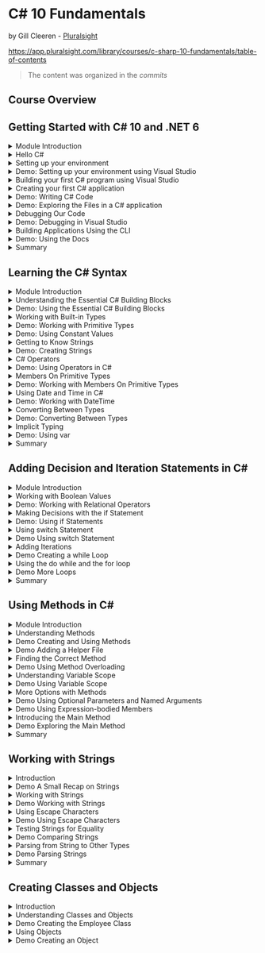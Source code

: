 # C# 10 Fundamentals

by Gill Cleeren - [Pluralsight](https://www.pluralsight.com/)

https://app.pluralsight.com/library/courses/c-sharp-10-fundamentals/table-of-contents

> The content was organized in the _commits_

<!-- #region Course Overview -->

## Course Overview

<!-- #endregion -->

<!-- #region Getting Started with C# 10 and .NET 6 -->

## Getting Started with C# 10 and .NET 6

<!-- #region Module Introduction -->

<details>
<summary>Module Introduction</summary>
</details>

<!-- #endregion -->

<!-- #region Hello C# -->
<details>
<summary>Hello C#</summary>

<br/>

- C# is the main language for .NET development
- Object-oriented and type-safe programming language

<br/>

C# is actively mantained:
|Version|Year|
|---|---|
|1.0|2002|
|1.2|2003|
|2.0|2005|
|3.0|2007|
|4.0|2010|
|5.0|2012|
|6.0|2015|
|7.0|2017|
|8.0|2019|
|9.0|2020|
|10.0|2021|

</details>

<!-- #endregion -->

<!-- #region Setting up your environment -->

<details>
<summary>Setting up your environment</summary>

<br/>

Building .NET applications with C#:

- Visual Studio 2022 (Windows and Mac)
- .NET CLI and Visual Studio Code (all platforms)

<br/>

Introducing Visual Studio 2022:

- Flagship IDE (Integrated Development)
- Many features

<br/>

Visual Studio 2022 Editions:

- Community (free to use)
- Professional (paid, aimed at smaller teams)
- Enterprise (paid, aimed at larger teams)

</details>

<!-- #endregion -->

<!-- #region Demo: Setting up your environment using Visual Studio -->

<details>
<summary>Demo: Setting up your environment using Visual Studio</summary>

<br/>

</details>

<!-- #endregion -->

<!-- #region Building your first C# program using Visual Studio -->

<details>
<summary>Building your first C# program using Visual Studio</summary>

<br/>

Using projects:

- Containers for code files
- Compiled into executable files (assembly)
- Different templates

</details>

<!-- #endregion -->

<!-- #region Creating your first C# application -->

<details>
<summary>Creating your first C# application</summary>

<br/>

- Open Visual Studio 2022

![](./assets/open-visual-studio.png)

- Create a new project

![](./assets/create-a-new-project.png)

- Select C# language, **Console** project type and ConsoleApp (a project for creating a command-line application)

![](./assets/select-csharp-console.png)

- Configure your new project (Project name: HelloFromCSharp, location, solution name)

![](./assets/config-your-new-project.png)

- Additional information (framework .NET 6.0 LTS)

![](./assets/additional-information.png)

- Create and execute the project

![](./assets/execute-project.png)

</details>

<!-- #endregion -->

<!-- #region Demo: Writing C# Code -->

<details>
<summary>Demo: Writing C# Code</summary>

<br/>

Program.cs

```c#
// See https://aka.ms/new-console-template for more information
Console.WriteLine("Hello everybody!");

Console.WriteLine("Please enter your name: ");
string name = Console.ReadLine();
Console.WriteLine($"Hello {name}");
```

Console

```ps
Hello everybody!
Please enter your name:
Marcelo
Hello Marcelo

D:\Dev\WIP\CSharp10 Fundamentals Pluralsight\projects\HelloFromCSharp\HelloFromCSharp\bin\Debug\net6.0\HelloFromCSharp.exe (process 22516) exited with code 0.
To automatically close the console when debugging stops, enable Tools->Options->Debugging->Automatically close the console when debugging stops.
Press any key to close this window . . .
```

</details>

<!-- #endregion -->

<!-- #region Demo: Exploring the Files in a C# application -->

<details>
<summary>Demo: Exploring the Files in a C# application</summary>

<br/>

Looking at the generated files

- Project
- Solution
- Executable file

Executing our compiled application

Solution Explorer

![](./assets/exploring-the-files.png)

</details>

<!-- #endregion -->

<!-- #region Debugging Our Code -->

<details>
<summary>Debugging Our Code</summary>

<br/>

Introducing Breakpoints

- Pause the running code
- Inspect the state of the running application
- Step through the different lines of code

Running with the Debugging Attached

![](./assets/running-debugging-attached.png)

</details>

<!-- #endregion -->

<!-- #region Demo: Debugging in Visual Studio -->

<details>
<summary>Demo: Debugging in Visual Studio</summary>

<br/>

Understanding the debugger

Tip: you can start your application with the debugger using F5

</details>

<!-- #endregion -->

<!-- #region Building Applications Using the CLI -->

<details>
<summary>Building Applications Using the CLI</summary>

<br/>

Understanding the CLI

- Command-line interface for .NET
- Cross-platform tools
- "dotnet" command with parameters

Install the .NET SDK

```ps
dotnet --list-sdks
```

Open the Windows Terminal

Creating a new project

```ps
dotnet new console -n "UnderstandingCLI"
```

| command      | description              |
| ------------ | ------------------------ |
| dotnet new   | create a new project     |
| dotnet build | compile your application |
| dotnet run   | execute your application |

</details>

<!-- #endregion -->

<!-- #region Demo: Using the Docs -->

<details>
<summary>Demo: Using the Docs</summary>

<br/>

Finding information in the docs:

https://learn.microsoft.com/pt-br/dotnet/csharp/

https://learn.microsoft.com/en-us/dotnet/api/

</details>

<!-- #endregion -->

<!-- #region Summary -->

<details>
<summary>Summary</summary>

<br/>

- C# is an object-oriented and type-safe language to write .NET applications
- C# is actively maintained
- C# can be uses to build all types of .NET applications
- Applications can be created using:

1. Visual Studio
2. CLI (combined with VS Code)

<br/>

</details>

<!-- #endregion -->

<!-- #endregion -->

<!-- #region Learning the C# Syntax -->

## Learning the C# Syntax

<!-- #region Module Introduction -->

<details>
<summary>Module Introduction</summary>

<br/>

Agenda:

- Understanding the essential C# building blocks
- Working with built-in types
- C# operators
- Using date and time
- Converting between types
- Implicit typing

</details>

<!-- #endregion -->

<!-- #region Understanding the Essential C# Building Blocks -->

<details>
<summary>Understanding the Essential C# Building Blocks</summary>

<br/>

C# Statements:

- Actions
- Flow of the program
- End with semicolon

```c#
Console.WriteLine("Hello, World!");
```

<br/>

C# Identifiers:

Identifiers start with a letter or underscore and can contain letters, digits and underscore.

```c#
string input = Console.ReadLine();
string 2_input = Console.ReadLine(); // wrong
```

<br/>

### C# Comments

- Single line comments:

Program.cs

```c#
// The next line will read a value from the console
string input = Console.ReadLine();
```

- Multiline comments:

Program.cs

```c#
/*
   In the next block of code,
   we will read a value from the console
 */
string input = Console.ReadLine();
```

<br/>

C# Keywords (about 70)

|         |          |
| ------- | -------- |
| `int`   | `ref`    |
| `in`    | `return` |
| `class` | `lock`   |
| `using` | `long`   |
| `while` | `string` |
| `new`   | `struct` |
| `null`  | `const`  |
| `if`    | `enum`   |
| `case`  | `void`   |

<br/>

C# Variables

|           |                                    |
| --------- | ---------------------------------- |
| _x_       | A variable holds a value           |
| _[1,2,3]_ | Integer, string, date ...          |
| {}        | Created in a declaration statement |

<br/>

Creating an Integer Variable

```c#
int age;
```

| Type | Identifier |
| ---- | ---------- |
| int  | age        |

<br/>

C# is case sensitive, diferente variables:

```c#
int age;
int Age;
```

<br/>

Camel Case:

Variable with many words.
The first word will always be lowercase and all subsequent words start with an uppercase.

```c#
int ageOfEmployee;
```

<br/>

Assignment a value to a variable:

```c#
int age;
age = 25;
```

| Assignment operator | Value |
| :-----------------: | :---: |
|         `=`         |  25   |

<br/>

Using the Variable:

```c#
Console.WriteLine(age);
```

</details>

<!-- #endregion -->

<!-- #region Demo: Using the Essential C# Building Blocks -->

<details>
<summary>Demo: Using the Essential C# Building Blocks</summary>

<br/>

Creating a new project called `BethanyPieShopHRM`

> [Projeto BethanyPieShopHRM](./projects/BethanyPieShopHRM/)

Program.cs

```c#
/*
 * Here are some tests around working with valid identifiers in C#
 * We can write here as much as we want, this is all comment
 */

Console.WriteLine("Welcome to Bethany's Pie Shop HRM");

Console.WriteLine("Please enter your name:");

//The following will accept the name
string name = Console.ReadLine();

string name2 = Console.ReadLine();

string name_2 = Console.ReadLine();

string Name_2 = Console.ReadLine();

//string 2Name = Console.ReadLine();
```

</details>

<!-- #endregion -->

<!-- #region Working with Built-in Types -->

<details>
<summary>Working with Built-in Types</summary>

<br/>

C# is a strongly type language:

- Every variable has a type
- Used to store information
- Expressions will return a value of a specified type

Using Data Types in C#:

- Size and location in memory
- Data range
- Supported operations

| Predefined types |
| ---------------- |
| bool             |
| int              |
| float            |
| double           |
| decimal          |
| char             |

| More Predefined Data Types |
| -------------------------- |
| byte (sbyte)               |
| short (ushort)             |
| object                     |
| string                     |

<br/>

Creating an Integer Value

```c#
int a = 2;
int b = a + 3;
```

| Expression |
| :--------: |
|   a + 3    |

Expression is a piece of code that will evaluate to a value.

<br/>

Creating a Boolean Value

```c#
bool c = true;
```

<br/>

C# Types Lead to Type Safety

```c#
int c = 3;
c = true; // wrong
```

</details>

<!-- #endregion -->

<!-- #region Demo: Working with Primitive Types -->

<details>
<summary>Demo: Working with Primitive Types</summary>

<br/>

Program.cs

```c#
int monthlyWage = 1234;

// monthlyWage = true; // wrong

int months = 12, bonus = 1000;

bool isActive = true;

double rating = 99.25;

byte numberOfEmployees = 155;


int hoursWorked;

hoursWorked = 125;
hoursWorked = 148;
```

</details>

<!-- #endregion -->

<!-- #region Demo: Using Constant Values -->

<details>
<summary>Demo: Using Constant Values</summary>

<br/>

Using a const value

```c#
const decimal interestRate = 0.07m;
```

Program.cs

```c#
const double interestRate = 0.07;

interestRate = 0.08;

// CS0131: The left-hand side of an assignment must be a variable, property or indexer
```

</details>

<!-- #endregion -->

<!-- #region Getting to Know Strings -->

<details>
<summary>Getting to Know Strings</summary>

<br/>

Understanding Strings

- Contains text
- Stored as list os char objects
- string type

Creating Basic Strings

```c#
string s1 = "Hello world";
string s2 = string.Empty;
```

</details>

<!-- #endregion -->

<!-- #region Demo: Creating Strings -->

<details>
<summary>Demo: Creating Strings</summary>

<br/>

Program.cs

```c#
string firstName = "Bethany";
string lastName = "Smith";

string emptyString = "";

Console.WriteLine("Please enter your name");
string name = Console.ReadLine();
```

</details>

<!-- #endregion -->

<!-- #region C# Operators -->

<details>
<summary>C# Operators</summary>

<br/>

Expressions in C#

Arithmetic expressions

```c#
int a, b, c;
a = 3;
b = 10;
c = a++;
b = a + b * c;
```

Operators:

- Arithmetic
- Equality
- Logical
- Assignment

Using Arithmetic Operators

| Operator | Example |
| :------: | :-----: |
|    +     |   a+b   |
|    -     |   a-3   |
|    \*    |  a*b*c  |
|    /     |  a/10   |
|    ++    |   a++   |
|    --    |   b--   |

Compound Assignment Operators

```c#
int month = 3;
month = month + 1;
month += 1; // compount assignment operator (pt-br, "operador de atribuição composto")
```

Operators Depend on the Type

```c#
string result1 = "a" + "b"; // concatenate
string result2 = "a" * "b"; // wrong
```

</details>

<!-- #endregion -->

<!-- #region Demo: Using Operators in C# -->

<details>
<summary>Demo: Using Operators in C#</summary>

<br/>

Using operators in C#

- Default values for types in C#

Program.cs

```c#
int bonus = 1000;

double ratePerHour = 12.34;
int numberOfHoursWorked = 165;

double currentMonthWage = ratePerHour * numberOfHoursWorked + bonus;
Console.WriteLine(currentMonthWage); // 3036,1

ratePerHour += 3; // ratePerHour = ratePerHour + 3;
Console.WriteLine(ratePerHour); // 15,34

if (currentMonthWage > 2000) // 3036,1
    Console.WriteLine("Top paid employee!");

int numberOfEmployees = 15;
numberOfEmployees--; // 14

bool a; // false
int b; // 0

Console.ReadLine();
```

Console

```ps
3036,1
15,34
Top paid employee!
```

</details>

<!-- #endregion -->

<!-- #region Members On Primitive Types -->

<details>
<summary>Members On Primitive Types</summary>

<br/>

Members On Primitive Types

```c#
int intMaxValue = int.MaxValue;
int intMinValue = int.MinValue;
double doubleMaxValue = double.MaxValue;
```

Member of char Type

```c#
char myChar = 'a';
bool isWhiteSpace = char.IsWhiteSpace(myChar);
bool isDigit = char.IsDigit(myChar);
bool isPunctuation = char.IsPunctuation(myChar);
```

</details>

<!-- #endregion -->

<!-- #region Demo: Working with Members On Primitive Types -->

<details>
<summary>Demo: Working with Members On Primitive Types</summary>

<br/>

Working with members of `int` and `char`

https://learn.microsoft.com/pt-br/dotnet/api/system.int32?view=net-6.0

Program.cs

```c#
int intMaxValue = int.MaxValue; // 2147483647
int intMinValue = int.MinValue; //-2147483648

char userSelection = 'a';
char upperVersion = char.ToUpper(userSelection); // 65 'A'

bool isDigit = char.IsDigit(userSelection); // false
bool isLetter = char.IsLetter(userSelection); // true

Console.ReadLine();
```

</details>

<!-- #endregion -->

<!-- #region Using Date and Time in C# -->

<details>
<summary>Using Date and Time in C#</summary>

<br/>

Working with Dates

- DateTime
- TimeSpan

Working with DateTime and DateOnly

```c#
DateTime employeesStartDate = new DateTime(2025,03,28);
DateTime today = DateTime.Today;
DateTime twoDaysLater = someDateTime.AddDays(2);
DayOfWeek day = someDateTime.DayOfWeek;
bool isDST = someDateTime.IsDaylightsSavingTime();
```

</details>

<!-- #endregion -->

<!-- #region Demo: Working with DateTime -->

<details>
<summary>Demo: Working with DateTime</summary>

<br/>

Program.cs

```c#
using System.Data;

DateTime hireDate = new DateTime(2022,3,28,14,30,0);
Console.WriteLine(hireDate); // 28/03/2022 14:30:00

DateTime exitDate = new DateTime(2025,12,11);

// DateTime invalidDate = new DateTime(2025,15,11);

DateTime startDate = hireDate.AddDays(15);
Console.WriteLine(startDate); // 12/04/2022 14:30:00

DateTime currentDate = DateTime.Now;
bool areWeInDst = currentDate.IsDaylightSavingTime();

DateTime startHour = DateTime.Now;
TimeSpan workTime = new TimeSpan(8,35,0);
DateTime endHour = startHour.Add(workTime);

Console.WriteLine(startHour); // 08/02/2023 20:49:32
Console.WriteLine(endHour); // 09/02/2023 05:24:32

Console.WriteLine(startHour.ToLongDateString()); // quarta-feira, 8 de fevereiro de 2023
Console.WriteLine(endHour.ToShortTimeString()); // 05:24

Console.ReadLine();
```

Console

```ps
28/03/2022 14:30:00
12/04/2022 14:30:00
08/02/2023 20:49:32
09/02/2023 05:24:32
quarta-feira, 8 de fevereiro de 2023
05:24
```

</details>

<!-- #endregion -->

<!-- #region Converting Between Types -->

<details>
<summary>Converting Between Types</summary>

<br/>

This Doesn´t Work...

```c#
int a = 3;
a = "Hello world";
```

Changing between Types

- Implicit conversion
- Casting Explicit conversion
- Helpers

Using an Implicit Cast

```c#
int a = 123456789;
long l = a;
```

Performing an Explicit Cast

```c#
double d = 123456789.0;
int a = (int) d;
```

</details>

<!-- #endregion -->

<!-- #region Demo: Converting Between Types -->

<details>
<summary>Demo: Converting Between Types</summary>

<br/>

Program.cs

```c#
int numberOfHoursWorked = 165;

long veryLongMonth = numberOfHoursWorked; // works fine

double d = 123456789.0;

int x = (int)d;

int intVeryLongMonth = (int)veryLongMonth;

Console.ReadLine();
```

</details>

<!-- #endregion -->

<!-- #region Implict Typing -->

<details>
<summary>Implicit Typing</summary>

<br/>

So Far, We´ve Used Explicit Typing

Explicit typing

```c#
int a = 123;
bool b = true;
double d = 11.0;
```

Implicit typing

```c#
var a = 123;  // a will be an integer
var b = true; // b will be a boolean
var d = 11.0; // d will be a double
```

Understanding Implicit Typing

- Type is inferred
- Not always as readable
- Sometimes required (using LINQ)

This Won´t Work...

```c#
var employeeAge;
```

</details>

<!-- #endregion -->

<!-- #region Demo: Using var -->

<details>
<summary>Demo: Using var</summary>

<br/>

Program.cs

```c#
var monthlyWage = 1234; // integer
var isActive = true; // boolean
var rating = 99.25; // double
var numberOfEmployees = 300; // integer
var hireDate = new DateTime(2022,3,28,14,30,0); // DateTime
```

</details>

<!-- #endregion -->

<!-- #region Summary -->

<details>
<summary>Summary</summary>

<br/>

- C# is a strongly typed language
- Contains built-in data types
- Conversion between types is supported

</details>

<!-- #endregion -->

<!-- #endregion -->

<!-- #region Adding Decision and Iteration Statements in C# -->

## Adding Decision and Iteration Statements in C#

<!-- #region Module Introduction -->

<details>
<summary>Module Introduction</summary>

<br/>

Agenda:

- Working with Boolean values
- Making decisions with the `if` statement
- Using the `switch` statement
- Adding iterations

</details>

<!-- #endregion -->

<!-- #region Working with Boolean Values -->

<details>
<summary>Working with Boolean Values</summary>

<br/>

Boolean Values

- True or false
- bool type (Boolean backing type)
- Boolean operators

Using a Boolean Value

```c#
bool c = true;
Console.WriteLine(c); // Writes True to the console
```

Using Relational Operators

| Operator | Example |
| :------: | :-----: |
|    ==    | a == b  |
|    !=    | a != b  |
|  > or <  | a > 10  |
| >= or <= | a <= 5  |

Using Logical Operators

```c#
age == 45; // True if value of age is effectively equal to 45, otherwise false
age != 0; // True if age is not equal to 0
```

Using Boolean Logical Operators: &&

```c#
bool validAge;
validAge = (age >= 18) && (age <= 65>);
// && - True if either of the expressions is true, otherwise false
```

Using Boolean Logical Operators: ||

```c#
bool validAge;
validAge = (age >= 18 ||) (age <= 65);
// || - True if any of the expressions is true, false only if both are false
```

</details>

<!-- #endregion -->

<!-- #region Demo: Working with Relational Operators -->

<details>
<summary>Demo: Working with Relational Operators</summary>

<br/>

Using Boolean logical operators

Program.cs

```c#
int age = 23;

bool a = age == 23;
Console.WriteLine("Age is 23: " + a);

bool b = age >= 23;
Console.WriteLine("Age is greater than 23: " + b);

bool c = (age >= 18) && (age <= 65);
Console.WriteLine("Age is between 18 and 65: " + c);

int age1 = 16;
int age2 = 64;
bool d = (age1 >= 18) && (age2 <= 65);
Console.WriteLine("Age1 is greater than 18 AND age2 is less than 65: " + d);
bool e = (age1 >= 18) || (age2 <= 65);
Console.WriteLine("Age1 is greater than 18 OR age2 is less than 65: " + e);
```

Console

```ps
Age is 23: True
Age is greater than 23: True
Age is between 18 and 65: True
Age1 is greater than 18 AND age2 is less than 65: False
Age1 is greater than 18 OR age2 is less than 65: True
```

</details>

<!-- #endregion -->

<!-- #region Making Decisions with the if Statement -->

<details>
<summary>Making Decisions with the if Statement</summary>

<br/>

Flow of Execution

- Won´t be a straight path
- Depends on values
- Different logic needs to be executed

A New Requirement

- If the person applying for the job is under 18, we can´t hire them
- If the person applying is older than 65 we can´t hire them

Structure of an if Statement

```c#
if (some Boolean expression)
{
  // Other statements
}
else
{
  // Other statements
  // The else block is optional
}
```

Using an if Statement

```c#
if (age < 18)
{
  Console.WriteLine("Too young to apply");
}
```

```c#
if (age < 18)
{
  Console.WriteLine("Too young to apply");
}
else
{
  Console.WriteLine("Great, you can now start with your application!");
}
```

```c#
if (age < 18)
  Console.WriteLine("Too young to apply");
else
  Console.WriteLine("Great, you can now start with your application!");
```

This Won´t Work

```c#
if (age < 18)
  Console.WriteLine("Too young to apply");
  Console.WriteLine("Please try again later!");
  // We need curly braces here!
else
  Console.WriteLine("Great, you can continue!");
```

```c#
if (age = 100)
{
  // Send mail
}
```

Adding Multiple Conditions

```c#
if (some Boolean expression)
{
  // Other statements
}
else if (other Boolean expression)
{
  // Other statements
}

...

else
{
  // Other statements
}
```

Using an else if Block

```c#
if (age < 18)
{
  Console.WriteLine("You young to apply");
}
else if (age > 65)
{
  Console.WriteLine("Sorry, the selected age is too old");
}
else
{
  Console.WriteLine("Great, you can continue!");
}
```

</details>

<!-- #endregion -->

<!-- #region Demo: Using if Statements -->

<details>
<summary>Demo: Using if Statements</summary>

<br/>

Program.cs

```c#
using System.Diagnostics.Metrics;

Console.WriteLine("Enter the age of the new candidate: ");
int age = int.Parse(Console.ReadLine());

if (age < 18)
{
    Console.WriteLine("Too young to apply");
    Console.WriteLine("Send email to candidate.");
}
else if (age > 65)
{
    Console.WriteLine("Sorry, the selected age is too old");
    Console.WriteLine("Send email to candidate.");
}
else
{
    Console.WriteLine("Great, you can now start with the application!");
}
```

Console

```ps
Enter the age of the new candidate:
15
Too young to apply
Send email to candidate.

Enter the age of the new candidate:
75
Sorry, the selected age is too old
Send email to candidate.

Enter the age of the new candidate:
25
Great, you can now start with the application!
```

Program.cs

```c#
DateTime today = DateTime.Now;
bool endOfMonthPaymentStarted = false;

if (today.Date.Day == 20)
{
    Console.WriteLine("Please start end-of-month employee payments");
}
else if (today.Date.Day >= 25 && ! endOfMonthPaymentStarted)
{
    Console.WriteLine("Payments will be late!");
}
// else isn´t required!
```

</details>

<!-- #endregion -->

<!-- #region Using switch Statement -->

<details>
<summary>Using switch Statement</summary>

<br/>

Too Many Options...

```c#
if (condition 1)
  ...
else if (condition 2)
  ...
else if (condition 3)
  ...
else if (condition 4)
  ...
else if (condition 5)
  ...
else if (condition 6)
  ...
...
else
  ...
```

Structure of a swith Statement

```c#
switch(expression)
{
  case constant expression1:
    // Other statements
    break;
  case relational expression2:
    // Other statements
    break;

  ...

  default:
    // Other statements
    break;
}
```

Using a swith Statement

```c#
swith (age)
{
  case < 18:
    Console.WriteLine("Too young to apply");
    break;
  case > 65:
    Console.WriteLine("Sorry, the selected age is too old");
    break;
  case 42:
    Console.WriteLine("Wow, exactly what we are looking for");
    break;
  default:
    Console.WriteLine("Great, you can continue");
    break;
}
```

- Works for most data types but not for `float` and `double`
- Case labels use a pattern: constant or relational
- Each case must be unique
- First "true" will get executed (top to bottom)
- Default can be placed wherever we want, always evaluated last

</details>

<!-- #endregion -->

<!-- #region Demo Using switch Statement -->

<details>
<summary>Demo Using switch Statement</summary>

Program.cs

```c#
using System.Diagnostics.Metrics;
using System.Net.Http.Headers;

Console.WriteLine("Enter the age of the new candidate: ");
int age = int.Parse(Console.ReadLine());

switch (age)
{
    case < 18:
        Console.WriteLine("Too young to apply");
        Console.WriteLine("Send email to candidate.");
        break;
    case > 65:
        Console.WriteLine("Sorry, the selected age is too old");
        Console.WriteLine("Send email to candidate.");
        break;
    default:
        Console.WriteLine("Great, you can now start with the application!");
        break;
}

//Enter the age of the new candidate:
//25
//Great, you can now start with the application!
```

Program.cs

```c#
switch (age)
{
    case < 18:
    case > 65:
        Console.WriteLine("Sorry, your age is not within the range we are looking for");
        break;
    case 23:
        Console.WriteLine("Wow, exactly what we are looking for");
        break;
    default:
        Console.WriteLine("Great, you can now start with the application!");
        break;
}
```

Program.cs

```c#
Console.WriteLine("Choose the action you want to do:");
Console.WriteLine("1. Add employee");
Console.WriteLine("2. Update employee");
Console.WriteLine("3. Delete employee");
string selectedAction = Console.ReadLine();

switch(selectedAction)
{
    case "1":
        Console.WriteLine("Adding new employee...");
        break;
    case "2":
        Console.WriteLine("Updating employee...");
        break;
    case "3":
        Console.WriteLine("Deleting employee...");
        break;
    default:
        Console.WriteLine("Invalid input");
        break;
}
```

<br/>

</details>

<!-- #endregion -->

<!-- #region Adding Iterations -->

<details>
<summary>Adding Iterations</summary>

<br/>

The Need for Iterations

- Continue executing a task (looping)
- Ofter used in combination with counter
- Ask input until stop is reached
- Keep reading files from disk

Loop Options in C#

- while
- do-while
- for

Creating a while loop

```c#
while(Boolean expression)
{
  // statements
}
```

- Condition is tested before the loop runs
- Statements will get executed as long as expression is true
- Braces are required if more than one statement must be executed
- We can create infinite loops!

```c#
int i = 0;

while (i < 10>)
{
  Console.WriteLine(i);
  i++;
}
```

```ps
Output:
0
1
2
3
4
5
6
7
8
9
```

</details>

<!-- #endregion -->

<!-- #region Demo Creating a while Loop -->

<details>
<summary>Demo Creating a while Loop</summary>

<br/>

Creating a while loop

Program.cs

```c#
using System.Transactions;

Console.WriteLine("Enter a value: ");
int max = int.Parse(Console.ReadLine());

int i = 0;

while (i < max)
{
    Console.WriteLine(i);
    i++;
}

Console.WriteLine("Loop finished!");
```

Console

```ps
Enter a value:
5
0
1
2
3
4
Loop finished!
```

Program.cs

```c#
int i = 10;

while(i>0)
{
    Console.WriteLine(i);
    i--;
}

Console.WriteLine("Loop finished!")
```

Console

```ps
10
9
8
7
6
5
4
3
2
1
Loop finished!
```

Program.cs

```c#
Console.WriteLine("Choose the action you want to do: ");
Console.WriteLine("1. Add employee");
Console.WriteLine("2. Update employee");
Console.WriteLine("3. Delete employee");
Console.WriteLine("99. Exit application");
string selectedAction = Console.ReadLine();

while (selectedAction != "99")
{
    switch (selectedAction)
    {
        case "1":
            Console.WriteLine("Adding new employee...");
            break;
        case "2":
            Console.WriteLine("Updating employee...");
            break;
        case "3":
            Console.WriteLine("Deleting employee...");
            break;
        default:
            Console.WriteLine("Invalid input");
            break;
    }
    Console.WriteLine("Choose the action you want to do: ");
    Console.WriteLine("1. Add employee");
    Console.WriteLine("2. Update employee");
    Console.WriteLine("3. Delete employee");
    Console.WriteLine("99. Exit application");
    selectedAction = Console.ReadLine();
}

Console.WriteLine("Closing application");
```

Console

```ps
Choose the action you want to do:
1. Add employee
2. Update employee
3. Delete employee
99. Exit application
1
Adding new employee...
Choose the action you want to do:
1. Add employee
2. Update employee
3. Delete employee
99. Exit application
2
Updating employee...
Choose the action you want to do:
1. Add employee
2. Update employee
3. Delete employee
99. Exit application
3
Deleting employee...
Choose the action you want to do:
1. Add employee
2. Update employee
3. Delete employee
99. Exit application
99
Closing application
```

<br/>

Creating a nested loop

Program.cs

```c#
int i = 0;
int j = 0;

while (i < 3)
{
    while(j < 3)
    {
        Console.WriteLine("i: " + i + "   j: " + j);
        j++;
    }
    j = 0;
    i++;
}
```

Console

```ps
i: 0   j: 0
i: 0   j: 1
i: 0   j: 2
i: 1   j: 0
i: 1   j: 1
i: 1   j: 2
i: 2   j: 0
i: 2   j: 1
i: 2   j: 2
```

</details>

<!-- #endregion -->

<!-- #region Using the do while and the for loop -->

<details>
<summary>Using the do while and the for loop</summary>

<br/>

Creating a do-while loop

```c#
do{
  //statements
}
while(Boolean expression);
```

```c#
int i = 0;
do
{
  Console.WriteLine(i);
  i++;
} while (i < 10);
```

```ps
Output:
0
1
2
3
4
5
6
7
8
9
```

```c#
int i = 10;
do
{
  Console.WriteLine(i);
  i++;
} while (i < 10);
```

```ps
Output:
10
```

<br/>

Creating a for Loop

```c#
for (initialization; Boolean; iterator)
{
  // statements
}
```

```c#
int sum = 0;

for (int i = 0; i < 10; i ++)
{
sum = sum + i;
}

Console.WriteLine(sum);
```

</details>

<!-- #endregion -->

<!-- #region Demo More Loops -->

<details>
<summary>Demo More Loops</summary>

<br/>

- Creating more loops
- Adding break and continue
- Debugging loops

Refactoring (`do while` instead of `while`)

```c#
string selectedAction;
do
{
    Console.WriteLine("Choose the action you want to do: ");
    Console.WriteLine("1. Add employee");
    Console.WriteLine("2. Update employee");
    Console.WriteLine("3. Delete employee");
    Console.WriteLine("99. Exit application");
    selectedAction = Console.ReadLine();

    switch (selectedAction)
    {
        case "1":
            Console.WriteLine("Adding new employee...");
            break;
        case "2":
            Console.WriteLine("Updating employee...");
            break;
        case "3":
            Console.WriteLine("Deleting employee...");
            break;
        default:
            Console.WriteLine("Invalid input");
            break;
    }

} while (selectedAction != "99");

Console.WriteLine("Closing application");
```

for

```c#
for (int i = 0; i < 10; i++)
{
    Console.WriteLine(i);
}
```

Continue

```c#
Console.WriteLine("Enter a value: ");
int max = int.Parse(Console.ReadLine());

for (int i = 0; i < max; i++)
{
    if (i == 5)
    {
        Console.WriteLine("Bingo! " + i + " was found!");
        continue;
    }
    Console.WriteLine(i);
}

/*
Enter a value:
10
0
1
2
3
4
Bingo! 5 was found!
6
7
8
9
*/

```

Break

```c#
Console.WriteLine("Enter a value: ");
int max = int.Parse(Console.ReadLine());

for (int i = 0; i < max; i++)
{
    if (i == 5)
    {
        Console.WriteLine("Bingo! " + i + " was found!");
        break;
    }
    Console.WriteLine(i);
}

/*
Enter a value:
10
0
1
2
3
4
Bingo! 5 was found!
*/
```

</details>

<!-- #endregion -->

<!-- #region Summary -->

<details>
<summary>Summary</summary>

<br/>

- Our C# code will need to follow different paths
- if and switch statements allow to evaluate values
- while, do-while and for create iterations

</details>

<!-- #endregion -->

<!-- #endregion -->

<!-- #region Using Methods in C# -->

## Using Methods in C#

<!-- #region Module Introduction -->

<details>
<summary>Module Introduction</summary>

<br/>

- Understanding methods
- Adding a helper file
- Finding the correct method
- Understanding variable scope
- More options with methods
- Introducing the Main method

</details>

<!-- #endregion -->

<!-- #region Understanding Methods -->

<details>
<summary>Understanding Methods</summary>

<br/>

Our current code...

- Is one large block
- Some code can be reused multiple times though
- Using methods will help
- Similar to functions or subroutines

Methods in C#

- Code block
- Receives parameters and (optionally) returns value
- Readable code and code reuse
- Declared within a class or struct

C# Methods Syntax

```c#
<access modifier> <return type> Method_Name (Parameters)
{
  // method statements
}
```

Looking at a First Method

```c#
public int AddTwoNumbers()
{

}
```

Adding Method Parameters

```c#
public int AddTwoNumbers(int a, int b)
```

Returning a Value

- Return type must be specified

```c#
public int AddTwoNumbers(int a, int b)
{
  return a + b;
}
```

- Value must be returned for all possible execution paths

```c#
public int AddTwoNumbers(int a, int b)
{
  if (a > b)
  {
    return a + b;
  }
  // no value returned if we get here, compile time error
}
```

- A Method without Return Value

```c#
public void DisplaySum(int a, int b)
{
  int sum = a + b;
  Console.WriteLine("The sum is " + sum);
}
```

Invoking a Method

- We can pass arguments: values for the parameter(s)

```c#
...

DisplaySum(3,52);

...
```

Flow of Execution

```c#
Console.WriteLine("Before DisplaySum");
DisplaySum(3,5);
Console.WriteLine("After DisplaySum");

public void DisplaySum(int a, int b)
{
  int sum = a + b;
  Console.WriteLine("The sum is " + sum);
}
```

Capturing a Return Value

- Only possible if method isn´t returning void

```c#
DisplaySum(3,52);
int result = AddTwoNumbers(55,44);
```

```c#
int p1 = 3;
int p2 = 52;

DisplaySum(p1, p2);
int result = AddTwoNumbers(55,44);
```

</details>

<!-- #endregion -->

<!-- #region Demo Creating and Using Methods -->

<details>
<summary>Demo Creating and Using Methods</summary>

<br/>

- Creating a method
- Adding parameters
- Return a value
- Invoking the method

Example 1

```c#
int amount = 1234;
int months = 12;

CalculateYearlyWage(amount, months);

Console.ReadLine();

static void CalculateYearlyWage(int monthlyWage, int numberOfMonthsWorked)
{
    Console.WriteLine($"Yearly wage: {monthlyWage * numberOfMonthsWorked}");
}

/*
 * Output:
 * Yearly wage: 14808
 */
```

Example 2

```c#
int amount = 1234;
int months = 12;

int yearlyWage = CalculateYearlyWage(amount, months);

Console.WriteLine($"Yearly wage: {yearlyWage}");

Console.ReadLine();

static int CalculateYearlyWage(int monthlyWage, int numberOfMonthsWorked)
{
    return monthlyWage * numberOfMonthsWorked;
}

/*
 * Output:
 * Yearly wage: 14808
 */
```

Example 3

```c#
int amount = 1234;
int months = 12;

int yearlyWage = CalculateYearlyWage(amount, months);

Console.WriteLine($"Yearly wage: {yearlyWage}");

Console.ReadLine();

static int CalculateYearlyWage(int monthlyWage, int numberOfMonthsWorked)
{
    if (numberOfMonthsWorked == 12) // let´s add a bonus month
        return monthlyWage * (numberOfMonthsWorked + 1);

    return monthlyWage * numberOfMonthsWorked;
}

/*
 * Output:
 * Yearly wage: 16042
 */
```

</details>

<!-- #endregion -->

<!-- #region Demo Adding a Helper File -->

<details>
<summary>Demo Adding a Helper File</summary>

<br/>

- Adding a helper file
- Moving the method
- Invoking the method again

Program.cs

```c#
using BethanyPieShopHRM;

int amount = 1234;
int months = 12;

int yearlyWage = Utilities.CalculateYearlyWage(amount, months);

Console.WriteLine($"Yearly wage: {yearlyWage}");

Console.ReadLine();

/*
 * Output:
 * Yearly wage: 16042
 */
```

Utilities.cs

```c#
using System;
using System.Collections.Generic;
using System.Linq;
using System.Text;
using System.Threading.Tasks;

namespace BethanyPieShopHRM
{
    internal class Utilities
    {
        public static int CalculateYearlyWage(int monthlyWage, int numberOfMonthsWorked)
        {
            if (numberOfMonthsWorked == 12) // let´s add a bonus month
                return monthlyWage * (numberOfMonthsWorked + 1);

            return monthlyWage * numberOfMonthsWorked;
        }
    }
}
```

</details>

<!-- #endregion -->

<!-- #region Finding the Correct Method -->

<details>
<summary>Finding the Correct Method</summary>

<br/>

Calling the Correct Method

- Method name
- Parameter types and arguments
- Number of parameters

`The combination above must be unique`

Method Overloading

- Matching the Parameters

Program.cs

```c#
DisplaySym(3, 52);
```

Utilities.cs

```c#
public static void DisplaySum (int a, int b)
{
  ...
}

public static void DisplaySum(int a, int b, int c)
{
  ...
}
```

</details>

<!-- #endregion -->

<!-- #region Demo Using Method Overloading -->

<details>
<summary>Demo Using Method Overloading</summary>

<br/>

Program.cs

```c#
using BethanyPieShopHRM;

int amount = 1234;
int months = 12;
int bonus = 1000;

int yearlyWage = Utilities.CalculateYearlyWage(amount, months, bonus);

Console.WriteLine($"Yearly wage: {yearlyWage}");

double amountDouble = 1500.0;
double monthsDouble = 12;
double bonusDouble = 1000;

double yearlyWageWithBonusDouble = Utilities.CalculateYearlyWage(amountDouble, monthsDouble, bonusDouble);

Console.ReadLine();

```

Utilities.cs

```c#
using System;
using System.Collections.Generic;
using System.Linq;
using System.Text;
using System.Threading.Tasks;

namespace BethanyPieShopHRM
{
    internal class Utilities
    {
        public static int CalculateYearlyWage(int monthlyWage, int numberOfMonthsWorked)
        {
            if (numberOfMonthsWorked == 12) // let´s add a bonus month
                return monthlyWage * (numberOfMonthsWorked + 1);

            return monthlyWage * numberOfMonthsWorked;
        }

        public static int CalculateYearlyWage(int monthlyWage, int numberOfMonthsWorked, int bonus)
        {
            Console.WriteLine($"The yearly wage is: {monthlyWage * numberOfMonthsWorked + bonus}");
            return monthlyWage * numberOfMonthsWorked + bonus;
        }

        public static double CalculateYearlyWage(double monthlyWage, double numberOfMonthsWorked, double bonus)
        {
            Console.WriteLine($"The yearly wage is: {monthlyWage * numberOfMonthsWorked + bonus}");
            return monthlyWage * numberOfMonthsWorked + bonus;
        }
    }
}

```

</details>

<!-- #endregion -->

<!-- #region Understanding Variable Scope -->

<details>
<summary>Understanding Variable Scope</summary>

<br/>

```c#
public static double SomeMethod()
{
  double value = 0.04;

  ...

  return value;
}
```

```c#
public static double SomeMethod()
{
  double value = 0.04;

  ...

  return value;
}

public static double AnotherMethod()
{
  ...

  return value; // wrong
}
```

</details>

<!-- #endregion -->

<!-- #region Demo Using Variable Scope -->

<details>
<summary>Demo Using Variable Scope</summary>

<br/>

Utilities.cs

```c#
using System;
using System.Collections.Generic;
using System.Linq;
using System.Text;
using System.Threading.Tasks;

namespace BethanyPieShopHRM
{
    internal class Utilities
    {
        public static int CalculateYearlyWage(int monthlyWage, int numberOfMonthsWorked)
        {
            int local = 100; // variable scope

            if (numberOfMonthsWorked == 12) // let´s add a bonus month
                return monthlyWage * (numberOfMonthsWorked + 1);

            return monthlyWage * numberOfMonthsWorked;
        }

        public static int CalculateYearlyWage(int monthlyWage, int numberOfMonthsWorked, int bonus)
        {
            int local = 150; // variable scope

            Console.WriteLine($"The yearly wage is: {monthlyWage * numberOfMonthsWorked + bonus}");
            return monthlyWage * numberOfMonthsWorked + bonus;
        }

        public static double CalculateYearlyWage(double monthlyWage, double numberOfMonthsWorked, double bonus)
        {
            Console.WriteLine($"The yearly wage is: {monthlyWage * numberOfMonthsWorked + bonus}");
            return monthlyWage * numberOfMonthsWorked + bonus;
        }
    }
}

```

</details>

<!-- #endregion -->

<!-- #region More Options with Methods -->

<details>
<summary>More Options with Methods</summary>

<br/>

Doing More with Methods

- Optional Parameters
- Named arguments
- Expression-bodied syntax

Optional Parameters

- Specify default value for one or more parameters
- Caller can omit the optional ones

Working with Optional Parameters

- Method with optional parameters

```c#
public int AddNumbers
  (int a, int b, int c = 100)
{
  int sum = a + b + c;
  return sum;
}
```

- Calling the method

```c#
AddNumbers(10,20); // no third parameter
AddNumbers(10,20,30);
```

Named arguments

- Not required to follow order of parameters
- One or more parameters can have a name defined when invoking the method

Working with Named Arguments

- Method with parameters

```c#
public static int AddNumbers
  (int a, int b)
  {
    ...
  }
```

- Using named arguments

```c#
AddNumbers(b: 10, a: 20);
```

</details>

<!-- #endregion -->

<!-- #region Demo Using Optional Parameters and Named Arguments -->

<details>
<summary>Demo Using Optional Parameters and Named Arguments</summary>

<br/>

- Using optional parameters

Program.cs

```c#
using BethanyPieShopHRM;

Utilities.UsingOptionalParameters();

Console.ReadLine();

```

Utilities.cs

```c#
using System;
using System.Collections.Generic;
using System.Linq;
using System.Text;
using System.Threading.Tasks;

namespace BethanyPieShopHRM
{
    internal class Utilities
    {
        public static void UsingOptionalParameters()
        {
            int monthlyWage1 = 1234;
            int months1 = 12;

            int yearlyWageForEmployee1 = CalculateYearlyWageWithOptional(monthlyWage1,months1);
            Console.WriteLine($"Yearly wage for employee 1 (Bethany): {yearlyWageForEmployee1}");
        }

        public static int CalculateYearlyWageWithOptional(
            int monthlyWage,
            int numberOfMonthsWorked,
            int bonus = 0)
        {
            Console.WriteLine($"The yearly wage is: {monthlyWage * numberOfMonthsWorked + bonus}");
            return monthlyWage * numberOfMonthsWorked + bonus;
        }
    }
}

```

- Working with named arguments

Program.cs

```c#
using BethanyPieShopHRM;

Utilities.UsingNamedArguments();

Console.ReadLine();

```

Utilities

```c#
using System;
using System.Collections.Generic;
using System.Linq;
using System.Text;
using System.Threading.Tasks;

namespace BethanyPieShopHRM
{
    internal class Utilities
    {
        public static void UsingNamedArguments()
        {
            int amount = 1234;
            int months = 12;
            int bonus = 500;

            int yearlyWageForEmployee = CalculateYearlyWageWithNamed(
                bonus: bonus,
                monthlyWage: amount,
                numberOfMonthsWorked: months);

            Console.WriteLine($"Yearly wage for employee (Bethany): {yearlyWageForEmployee}");
        }

        public static int CalculateYearlyWageWithNamed (
            int monthlyWage,
            int numberOfMonthsWorked,
            int bonus)
        {
            Console.WriteLine($"The yearly wage is: {monthlyWage * numberOfMonthsWorked + bonus}");
            return monthlyWage * numberOfMonthsWorked + bonus;
        }
    }
}

```

</details>

<!-- #endregion -->

<!-- #region Demo Using Expression-bodied Members -->

<details>
<summary>Demo Using Expression-bodied Members</summary>

<br/>

Using expression-bodied syntax

> fat arrow: =>

Program.cs

```c#
using BethanyPieShopHRM;

Utilities.UsingExpressionBodiedSyntax();

Console.ReadLine();
```

Utilities.cs

```c#
using System;
using System.Collections.Generic;
using System.Linq;
using System.Text;
using System.Threading.Tasks;

namespace BethanyPieShopHRM
{
    internal class Utilities
    {
        public static void UsingExpressionBodiedSyntax()
        {
            int amount = 1234;
            int months = 12;
            int bonus = 500;

            int yearlyWageForEmployee = CalculateYearlyWageWithExpressionBodied(amount, months, bonus);

            Console.WriteLine($"Yearly wage for employee (Bethany): {yearlyWageForEmployee}");
        }

        public static int CalculateYearlyWageWithExpressionBodied(
            int monthlyWage,
            int numberOfMonthsWorked,
            int bonus) => monthlyWage * numberOfMonthsWorked + bonus;
    }
}

```

</details>

<!-- #endregion -->

<!-- #region Introducing the Main Method -->

<details>
<summary>Introducing the Main Method</summary>

<br/>

Comparing Out 2 Files

- Understanding Top-level statements

Program.cs (current)

```c#
Console.WriteLine("Hello, World!");
```

Utilities.cs

```c#
using System;

namespace ConsoleApp1
{
  internal class Program
  {
    static void Main(string[] args)
    {
      Console.WriteLine("Hello,World!");
    }
  }
}
```

Different Ways to Start the Application

Program.cs (current)

```c#
Console.WriteLine("Hello, World!");
```

Program.cs (pre-C# 10)

```c#
using System;

namespace ConsoleApp1
{
  internal class Program
  {
    static void Main(string[] args)
    {
      Console.WriteLine("Hello,World!");
    }
  }
}
```

The Main Method

- Entry method wich gets called upon start of the app
- Gets created implicitly now
- Implicit since C# 10 & Visual Studio 2022

</details>

<!-- #endregion -->

<!-- #region Demo Exploring the Main Method -->

<details>
<summary>Demo Exploring the Main Method</summary>

<br/>

Exploring the Main method

Program.cs (.NET 5)

```c#
using System;

namespace OlderApp
{
  internal class Program
  {
    static void Main(string[] args)
    {
      Console.WriteLine("Hello,World!");
    }
  }
}
```

Program.cs (.NET 6)

```c#
Console.WriteLine("Hello,World!");
```

</details>

<!-- #endregion -->

<!-- #region Summary -->

<details>
<summary>Summary</summary>

<br/>

- Methods are used to bring in reuse of code
- Parameters are declared to accept incoming values
- Main method is implicit now

</details>

<!-- #endregion -->

<!-- #endregion -->

<!-- #region Working with Strings -->

## Working with Strings

<!-- #region Introduction -->

<details>
<summary>Introduction</summary>

<br/>

- Working with strings
- Comparing strings
- Parsing from string to other types

</details>

<!-- #endregion -->

<!-- #region Demo A Small Recap on Strings -->

<details>
<summary>Demo A Small Recap on Strings</summary>

<br/>

Program.cs

```c#
using BethanyPieShopHRM;

Utilities.UsingSimpleStrings();

Console.ReadLine();
```

Utilities.cs

```c#
using System;
using System.Collections.Generic;
using System.Linq;
using System.Text;
using System.Threading.Tasks;

namespace BethanyPieShopHRM
{
    internal class Utilities
    {
        public static void UsingSimpleStrings()
        {
            string firstName = "Bethany";
            string lastName = "Smith";
            string s;
            s = firstName;
            var userName = "BethanyS";
            userName = userName.ToLower();

            userName = ""; // identical to string.Empty
        }
    }
}
```

</details>

<!-- #endregion -->

<!-- #region Working with Strings -->

<details>
<summary>Working with Strings</summary>

<br/>

| Code                                    | Description                                     |
| :-------------------------------------- | :---------------------------------------------- |
| `int l = myString.Lenght;`              | Get the lenght of the string                    |
| `string upper = myString.ToUpper();`    | Set the string to uppercase                     |
| `string lower = myString.ToLower();`    | Set the string to lowercase                     |
| `bool b = myString.Contains("Hello");`  | Check if a string contains "Hello", return bool |
| `string s = myString.Replace("a","b");` | Replace "a" with "b" in the string              |
| `string sub = myString.Substring(1,3);` | Get a part of the string (zero-based)           |

Concatenating Multiple Strings

```c#
string s1 = "Learning C# "; // notice the extra space at the end
string s2 = "is awesome";
string s3 = s1 + s2;
// Output: "Learning C3 is awesome"
```

Using String.Concat

```c#
string s1 = "Learning C# "; // notice the extra space at the end
string s2 = "is awesome";
string s3 = String.Concat(s1, s2);
```

Less-readable String Concatenation

```c#
string employeeName = "Bethany";
int age = 34;
string greetingText = "Hello " + employeeName + ", your are " + age + " years";
// Output: Hello Bethany, you are 34 years
```

Using string.Format to Concatenate Strings

```c#
string employeeName = "Bethany";
int age = 34;
string greetingText = string.Format("Hello {0}, you are {1} years", employeeName, age);
// Output: Hello Bethany, you are 34 years
```

String Interpolation (Often better and easier to read)

```c#
string employeeName = "Bethany";
int age = 34;
string greetingText = $"Hello {employeeName}, you are {age} years";
// Output: Hello Bethany, you are 34 years
```

</details>

<!-- #endregion -->

<!-- #region Demo Working with Strings -->

<details>
<summary>Demo Working with Strings</summary>

<br/>

- Manipulating strings
- Concatenating strings
- Using string interpolation

Program.cs

```cs
using BethanyPieShopHRM;

Utilities.ManipulatingStrings();

Console.ReadLine();
```

Utilities.cs

```c#
using System;
using System.Collections.Generic;
using System.Linq;
using System.Text;
using System.Threading.Tasks;

namespace BethanyPieShopHRM
{
    internal class Utilities
    {
        public static void ManipulatingStrings()
        {
            string firstName = "Bethany";
            string lastName = "Smith";

            string fullName = firstName + " " + lastName;
            string employeeIdentification = String.Concat(firstName,lastName);

            string empId = firstName.ToLower() + "-" + lastName.Trim().ToLower();

            int lenght = empId.Length;

            if (fullName.Contains("beth") || fullName.Contains("Beth"))
            {
                Console.WriteLine("It´s Bethany!");
            }

            string subString = fullName.Substring(1, 3);
            Console.WriteLine("Characters 2 to 4 of fullName are " + subString);

            string userNameWithInterpolation = $"{firstName}-{lastName}";

            /* Output:
             * It´s Bethany!
             * Characters 2 to 4 of fullName are eth
             */
        }
    }
}
```

</details>

<!-- #endregion -->

<!-- #region Using Escape Characters -->

<details>
<summary>Using Escape Characters</summary>

<br/>

Adding Escape Characters

- Always start with a \

```c#
Console.WriteLine("Here are the employee details:\nBethany\tSmith");
```

Representing a File Path

```c#
string escapedFilePath = "C:\\Documents\\readme.txt";
```

Using Verbatim Strings

- Used when text contains \ as part of fhe content
- Improves readability

```c#
string escapedFilePath = "C:\\Documents\\readme.txt";
string verbatimFilePath = @"C:\Documents\readment.txt";
```

</details>

<!-- #endregion -->

<!-- #region Demo Using Escape Characters -->

<details>
<summary>Demo Using Escape Characters</summary>

<br/>

- Escaping text
- Using verbatim strings

</details>

<!-- #endregion -->

<!-- #region Testing Strings for Equality -->

<details>
<summary>Testing Strings for Equality</summary>

<br/>

Comparing Two Strings

```c#
string firstName = "Bethany";
bool b1 = firstName == "Bethany"; // true
bool b2 = firstName == "bethany"; // false
bool b3 = firstName.Equals("Bethany"); // true
```

Comparing Strings Case-Insensitive

```c#
bool b = firstName.ToUpper() == anotherString.ToUpper();
```

</details>

<!-- #endregion -->

<!-- #region Demo Comparing Strings -->

<details>
<summary>Demo Comparing Strings</summary>

<br/>

Comparing Strings

</details>

<!-- #endregion -->

<!-- #region Parsing from String to Other Types -->

<details>
<summary>Parsing from String to Other Types</summary>

<br/>

Use Parsing to Generate a Value from a String

- Can cause issues though

```c#
string w = Console.ReadLine();
double wage = double.Parse(w);

bool active = bool.Parse("true");
```

Using TryParse

- The out keyword will be covered in the next module

```c#
string enteredText = "true";
if (bool.TryParse(enteredText, out bool b))
{
  Console.WriteLine($"The value is {b}");
}
```

</details>

<!-- #endregion -->

<!-- #region Demo Parsing Strings -->

<details>
<summary>Demo Parsing Strings</summary>

<br/>

- Parsing string into other types
- Using `TryParse`

</details>

<!-- #endregion -->

<!-- #region Summary -->

<details>
<summary>Summary</summary>

<br/>

- Strings are a very important concept
- Many methods available
  - Concatenation
  - Parsing

</details>

<!-- #endregion -->

<!-- #endregion -->

<!-- #region Creating Classes and Objects -->

## Creating Classes and Objects

<!-- #region Introduction -->

<details>
<summary>Introduction</summary>

<br/>

- Creating Your First Class and Objects
  - Understanding classes
  - Creating the Employee class
  - Using objects

</details>

<!-- #endregion -->

<!-- #region Understanding Classes and Objects -->

<details>
<summary>Understanding Classes and Objects</summary>

<br/>

### Understanding Classes

<br/>

`With just variables, we only get so far.`

If we want to represent a structure, we need a custom type

Typical models

- Employee
- Customer
- Message
- Transaction

Custom Types

- Class (Most commonly used)
- Struct

<br/>

Classes in C#

- Blueprint of an object
- Defines data and funcionality to work on its data
- Created using class keyword
- Foundation of OO (object-orientation)

In C#, most code will live inside a class

- Program.cs and Utilities class used up until now
- Most code will live inside a class

The Class Template

```c#
public class MyClass
{
  public int a;
  public string b;

  public void MyMethod()
  {
    Console.WriteLine("Hello world");
  }
}
```

Contents of a Class

- Fields
- Properties
- Methods
- Events

<br/>

### Creating the Employee Class

Thinking of an Employee in real life

- Identity: Name
- Attributes: Age, Wage
- Behaviors: Get pai, Perform work

```c#
public class Employee
{
  // class code will come here
}
```

Adding Fields

- Class-level variables
- Contain value

```c#
public class Employee
{
  public string firstName;
  public int age;
}
```

Adding Methods

- Perform actions
- Often change the state

```c#
public class Employee
{
  public string firstName;
  public int age;

  public void PerformWork()
  {
    // method code goes here
  }
}
```

Access Modifiers

- `public` (outside the class)
- `private` (inside the class)
- `protected` (available for the class and its inheritors)

</details>

<!-- #endregion -->

<!-- #region Demo Creating the Employee Class  -->

<details>
<summary>Demo Creating the Employee Class</summary>

<br/>

- Creating the Employee class
- Adding data using fields
- Adding methods

Creating a new project Console App named "BethanysPieShopHRM" and Framework .NET 6.0

> Project: [BethanysPieShopHRM](./projects/BethanysPieShopHRM/)

A field is a variable that is declared directly at the class level

You can trigger a build using CTRL + SHIFT + B (Shortcut for Build Solution)

</details>

<!-- #endregion -->

<!-- #region Using Objects -->

<details>
<summary>Using Objects</summary>

<br/>

Classes and Objects

### Class

![](./assets/classes-and-objects.png)

> Classes are blueprints; objects are the real instances

Creating a New Object

![](./assets/creating-a-new-object.png)

### Constructors

- Called when instantiating an object happens
- Default or custom
- Used to set initial values

Adding a Constructor with Parameters

```c#
public class Employee
{
  public string firstName;
  public int age;

  public Employee(string name, int ageValue);
  {
    firstName = name;
    age = ageValue;
  }
}
```

> This on doesn´t have a return type.
> Its name is the same as the class itself

Using the Constructor

![](./assets/using-the-constructor.png)

Creating Objects using the Constructor

![](./assets/creating-objects-using-the-constructor.png)

The Default Constructor

```c#
public class Employee
{
  public Employee()
  {

  }
}
```

Is there always a default constructor?

- No! Only if we define no other constructors!

| Expression                            | Description                  |
| :------------------------------------ | :--------------------------- |
| `Employee employee = new Employee();` | Instantiating the object     |
| `employee.PerformWork();`             | Invoking a method            |
| `employee.firstName = "Bethany";`     | Changing a field             |
| `int wage = employee.ReceiveWage();`  | Return a value from a method |

</details>

<!-- #endregion -->

<!-- #region Demo Creating an Object -->

<details>
<summary>Demo Creating an Object</summary>

<br/>

- Adding a constructor
- Creating an object
- Using the dot operator

Program.cs

```c#
using BethanysPieShopHRM;

Console.WriteLine("Creating an employee");
Console.WriteLine("--------------------\n");

Employee bethany = new Employee("Bethany", "Smith", "bethany@snowball.br", new DateTime(1979,1,16), 25);
bethany.DisplayEmployeeDetails();


bethany.PerformWork();
bethany.PerformWork();
bethany.PerformWork(5);
bethany.PerformWork();

double receivedWageBethany = bethany.ReceiveWage(true);
Console.WriteLine($"Wage paid (message from Program): {receivedWageBethany}");

/* Output
 *
 * Creating an employee
 * --------------------
 *
 * First name:     Bethany
 * Last name:      Smith
 * E-mail:                 bethany@snowball.br
 * Birthday:       16/01/1979
 *
 * Bethany Smith has worked for 1 hour(s)!
 * Bethany Smith has worked for 2 hour(s)!
 * Bethany Smith has worked for 7 hour(s)!
 * Bethany Smith has worked for 8 hour(s)!
 * Bethany Smith has received a wage of 200 for 8 hour(s) of work.
 * Wage paid (message from Program): 200
 */
```

Employee.cs

```c#
using System;
using System.Collections.Generic;
using System.Linq;
using System.Text;
using System.Threading.Tasks;

namespace BethanysPieShopHRM
{
    internal class Employee
    {
        public string firstName;
        public string lastName;
        public string email;

        public int numberOfHoursWorked;
        public double wage;
        public double hourlyRate;

        public DateTime birthDay;

        const int minimalHoursWorkedUnit = 1;

        public Employee(string first, string last, string em, DateTime bd)
            : this(first, last, em, bd, 0)
        {

        }

        public Employee(string first, string last, string em, DateTime bd, double rate)
        {
            firstName = first;
            lastName = last;
            email = em;
            birthDay = bd;
            hourlyRate = rate;
        }

        public void PerformWork()
        {
            //numberOfHoursWorked++;
            PerformWork(minimalHoursWorkedUnit);
            //Console.WriteLine($"{firstName} {lastName} has worked for {numberOfHoursWorked} hour(s)!");
        }

        public void PerformWork(int numberOfHours)
        {
            numberOfHoursWorked += numberOfHours;
            Console.WriteLine($"{firstName} {lastName} has worked for {numberOfHoursWorked} hour(s)!");
        }

        public double ReceiveWage(bool resetHours = true)
        {
            wage = numberOfHoursWorked * hourlyRate;

            Console.WriteLine($"{firstName} {lastName} has received a wage of {wage} for {numberOfHoursWorked} hour(s) of work.");

            if (resetHours)
                numberOfHoursWorked = 0;

            return wage;
        }

        public void DisplayEmployeeDetails()
        {
            Console.WriteLine($"\nFirst name: \t{firstName}\nLast name: \t{lastName}\nE-mail: \t\t{email}\nBirthday: \t{birthDay.ToShortDateString()}\n");
        }
    }
}
```

</details>

<!-- #endregion -->

<!-- #endregion -->
